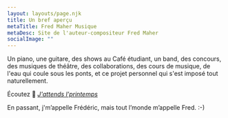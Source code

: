 ```yaml
---
layout: layouts/page.njk
title: Un bref aperçu
metaTitle: Fred Maher Musique
metaDesc: Site de l'auteur-compositeur Fred Maher
socialImage: ""
---
```

Un piano, une guitare, des shows au Café étudiant, un band, des concours, des musiques de théâtre, des collaborations, des cours de musique, de l'eau qui coule sous les ponts, et ce projet personnel qui s'est imposé tout naturellement.

Écoutez 🌱 *[J'attends l'printemps](/)*

En passant, j'm’appelle Frédéric, mais tout l’monde m’appelle Fred. :-)